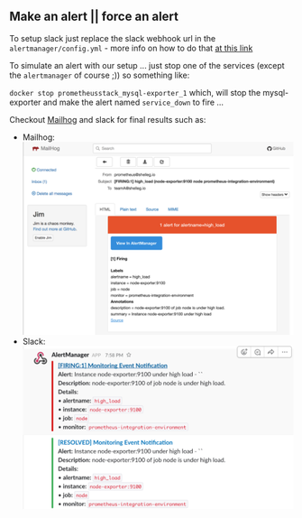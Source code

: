 ## Make an alert || force an alert

To setup slack just replace the slack webhook url in the `alertmanager/config.yml` - more info on how to do that [at this link](https://www.robustperception.io/using-slack-with-the-alertmanager/)

To simulate an alert with our setup ... just stop one of the services (except the `alertmanager` of course ;)) so something like:

`docker stop prometheusstack_mysql-exporter_1` which, will stop the mysql-exporter and make the alert named `service_down` to fire ...

Checkout [Mailhog](http://{{book.prometheus_demo_hostname}}:{{book.mailhog_port}}/) and slack for final results such as:

* Mailhog:
![mailhog](../assets/mail-hog.png)
* Slack:
![mailhog](../assets/slack.png)
